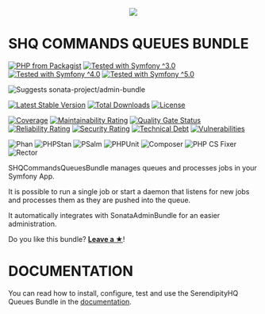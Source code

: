 <p align="center">
    <a href="http://www.serendipityhq.com" target="_blank">
        <img src="http://www.serendipityhq.com/assets/open-source-projects/Logo-SerendipityHQ-Icon-Text-Purple.png">
    </a>
</p>

SHQ COMMANDS QUEUES BUNDLE
==========================

[![PHP from Packagist](https://img.shields.io/packagist/php-v/serendipity_hq/commands-queues-bundle?color=%238892BF)](https://packagist.org/packages/serendipity_hq/commands-queues-bundle)
[![Tested with Symfony ^3.0](https://img.shields.io/badge/Symfony-%5E3.0-333)](https://github.com/Aerendir/bundle-commands-queues/actions)
[![Tested with Symfony ^4.0](https://img.shields.io/badge/Symfony-%5E4.0-333)](https://github.com/Aerendir/bundle-commands-queues/actions)
[![Tested with Symfony ^5.0](https://img.shields.io/badge/Symfony-%5E5.0-333)](https://github.com/Aerendir/bundle-commands-queues/actions)

![Suggests sonata-project/admin-bundle](https://img.shields.io/badge/Suggests-sonata--project%2Fadmin--bundle-8892BF)

[![Latest Stable Version](https://poser.pugx.org/serendipity_hq/commands-queues-bundle/v/stable.png)](https://packagist.org/packages/serendipity_hq/commands-queues-bundle)
[![Total Downloads](https://poser.pugx.org/serendipity_hq/commands-queues-bundle/downloads.svg)](https://packagist.org/packages/serendipity_hq/commands-queues-bundle)
[![License](https://poser.pugx.org/serendipity_hq/commands-queues-bundle/license.svg)](https://packagist.org/packages/serendipity_hq/commands-queues-bundle)

[![Coverage](https://sonarcloud.io/api/project_badges/measure?project=Aerendir_bundle-commands-queues&metric=coverage)](https://sonarcloud.io/dashboard?id=Aerendir_bundle-commands-queues)
[![Maintainability Rating](https://sonarcloud.io/api/project_badges/measure?project=Aerendir_bundle-commands-queues&metric=sqale_rating)](https://sonarcloud.io/dashboard?id=Aerendir_bundle-commands-queues)
[![Quality Gate Status](https://sonarcloud.io/api/project_badges/measure?project=Aerendir_bundle-commands-queues&metric=alert_status)](https://sonarcloud.io/dashboard?id=Aerendir_bundle-commands-queues)
[![Reliability Rating](https://sonarcloud.io/api/project_badges/measure?project=Aerendir_bundle-commands-queues&metric=reliability_rating)](https://sonarcloud.io/dashboard?id=Aerendir_bundle-commands-queues)
[![Security Rating](https://sonarcloud.io/api/project_badges/measure?project=Aerendir_bundle-commands-queues&metric=security_rating)](https://sonarcloud.io/dashboard?id=Aerendir_bundle-commands-queues)
[![Technical Debt](https://sonarcloud.io/api/project_badges/measure?project=Aerendir_bundle-commands-queues&metric=sqale_index)](https://sonarcloud.io/dashboard?id=Aerendir_bundle-commands-queues)
[![Vulnerabilities](https://sonarcloud.io/api/project_badges/measure?project=Aerendir_bundle-commands-queues&metric=vulnerabilities)](https://sonarcloud.io/dashboard?id=Aerendir_bundle-commands-queues)

![Phan](https://github.com/Aerendir/bundle-commands-queues/workflows/Phan/badge.svg)
![PHPStan](https://github.com/Aerendir/bundle-commands-queues/workflows/PHPStan/badge.svg)
![PSalm](https://github.com/Aerendir/bundle-commands-queues/workflows/PSalm/badge.svg)
![PHPUnit](https://github.com/Aerendir/bundle-commands-queues/workflows/PHPunit/badge.svg)
![Composer](https://github.com/Aerendir/bundle-commands-queues/workflows/Composer/badge.svg)
![PHP CS Fixer](https://github.com/Aerendir/bundle-commands-queues/workflows/PHP%20CS%20Fixer/badge.svg)
![Rector](https://github.com/Aerendir/bundle-commands-queues/workflows/Rector/badge.svg)

SHQCommandsQueuesBundle manages queues and processes jobs in your Symfony App.

It is possible to run a single job or start a daemon that listens for new jobs and processes them as they are pushed into the queue.

It automatically integrates with SonataAdminBundle for an easier administration.

Do you like this bundle? [**Leave a &#9733;**](#js-repo-pjax-container)!

DOCUMENTATION
=============

You can read how to install, configure, test and use the SerendipityHQ Queues Bundle in the [documentation](docs/00-Index.md).
